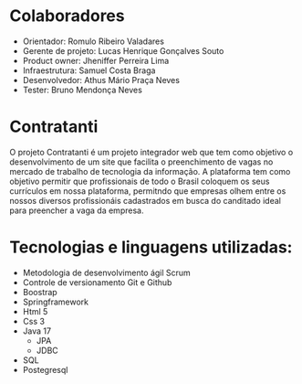 # Colaboradores
- Orientador: Romulo Ribeiro Valadares
- Gerente de projeto: Lucas Henrique Gonçalves Souto
- Product owner: Jheniffer Perreira Lima
- Infraestrutura: Samuel Costa Braga
- Desenvolvedor: Athus Mário Praça Neves
- Tester: Bruno Mendonça Neves

# Contratanti
O projeto Contratanti é um projeto integrador web que tem como objetivo o desenvolvimento de um site que facilita o preenchimento de vagas no mercado de trabalho de tecnologia da informação. A plataforma tem como objetivo permitir que profissionais de todo o Brasil coloquem os seus currículos em nossa plataforma, permitndo que empresas olhem entre os nossos diversos profissionáis cadastrados em busca do canditado ideal para preencher a vaga da empresa.

# Tecnologias e linguagens utilizadas:
- Metodologia de desenvolvimento ágil Scrum
- Controle de versionamento Git e Github
- Boostrap
- Springframework
- Html 5
- Css 3
- Java 17
  - JPA
  - JDBC
-  SQL
- Postegresql
